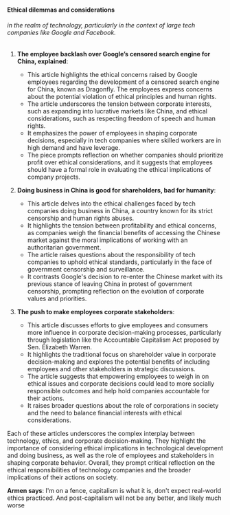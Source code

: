 #### Ethical dilemmas and considerations 
###### in the realm of technology, particularly in the context of large tech companies like Google and Facebook.

1. **The employee backlash over Google’s censored search engine for China, explained**:
    - This article highlights the ethical concerns raised by Google employees regarding the development of a censored search engine for China, known as Dragonfly. The employees express concerns about the potential violation of ethical principles and human rights.
    - The article underscores the tension between corporate interests, such as expanding into lucrative markets like China, and ethical considerations, such as respecting freedom of speech and human rights.
    - It emphasizes the power of employees in shaping corporate decisions, especially in tech companies where skilled workers are in high demand and have leverage.
    - The piece prompts reflection on whether companies should prioritize profit over ethical considerations, and it suggests that employees should have a formal role in evaluating the ethical implications of company projects.

2. **Doing business in China is good for shareholders, bad for humanity**:
    - This article delves into the ethical challenges faced by tech companies doing business in China, a country known for its strict censorship and human rights abuses.
    - It highlights the tension between profitability and ethical concerns, as companies weigh the financial benefits of accessing the Chinese market against the moral implications of working with an authoritarian government.
    - The article raises questions about the responsibility of tech companies to uphold ethical standards, particularly in the face of government censorship and surveillance.
    - It contrasts Google's decision to re-enter the Chinese market with its previous stance of leaving China in protest of government censorship, prompting reflection on the evolution of corporate values and priorities.

3. **The push to make employees corporate stakeholders**:
    - This article discusses efforts to give employees and consumers more influence in corporate decision-making processes, particularly through legislation like the Accountable Capitalism Act proposed by Sen. Elizabeth Warren.
    - It highlights the traditional focus on shareholder value in corporate decision-making and explores the potential benefits of including employees and other stakeholders in strategic discussions.
    - The article suggests that empowering employees to weigh in on ethical issues and corporate decisions could lead to more socially responsible outcomes and help hold companies accountable for their actions.
    - It raises broader questions about the role of corporations in society and the need to balance financial interests with ethical considerations.

Each of these articles underscores the complex interplay between technology, ethics, and corporate decision-making. They highlight the importance of considering ethical implications in technological development and doing business, as well as the role of employees and stakeholders in shaping corporate behavior. Overall, they prompt critical reflection on the ethical responsibilities of technology companies and the broader implications of their actions on society.

**Armen says**: I'm on a fence, capitalism is what it is, don't expect real-world ethics practiced.
And post-capitalism will not be any better, and likely much  worse
